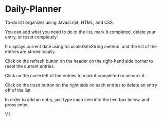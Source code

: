 # Daily-Planner
To-do list organizer using Javascript, HTML, and CSS.

You can add what you need to do to the list, mark it completed, delete your entry, or reset completely!

It displays current date using toLocaleDateString method, and the list of the entries are stroed locally.

Click on the refresh button on the header on the right-hand side corner to reset the current entries.

Click on the circle left of the entries to mark it completed or unmark it.

Click on the trash button on the right side on each entries to delete an entry off of the list.

In order to add an entry, just type each item into the text box below, and press enter.

V1
